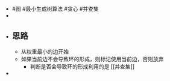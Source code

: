 - #图 #最小生成树算法 #贪心 #并查集
-
- ## 思路
	- 从权重最小的边开始
	- 如果当前边不会导致环的形成，则标记使用当前边，否则放弃
		- 判断是否会导致环的形成利用的是 [[并查集]]
-
